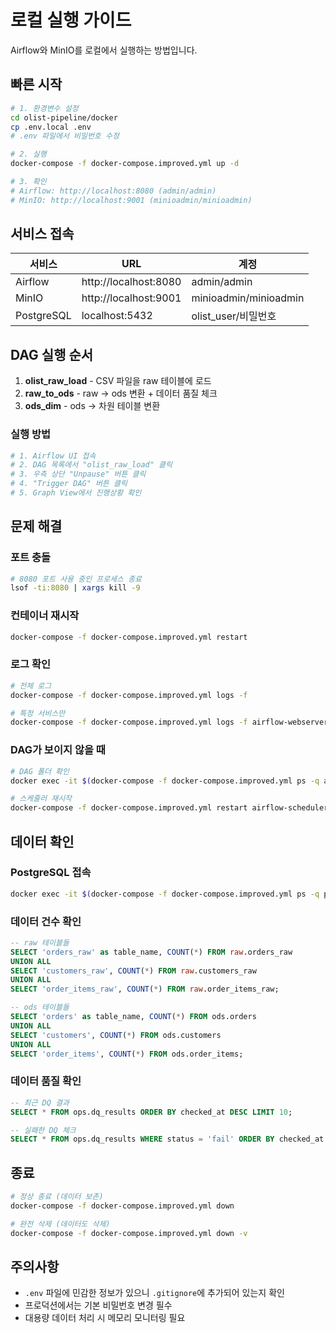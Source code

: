 # 로컬 실행 가이드

Airflow와 MinIO를 로컬에서 실행하는 방법입니다.

## 빠른 시작

```bash
# 1. 환경변수 설정
cd olist-pipeline/docker
cp .env.local .env
# .env 파일에서 비밀번호 수정

# 2. 실행
docker-compose -f docker-compose.improved.yml up -d

# 3. 확인
# Airflow: http://localhost:8080 (admin/admin)
# MinIO: http://localhost:9001 (minioadmin/minioadmin)
```

## 서비스 접속

| 서비스 | URL | 계정 |
|--------|-----|------|
| Airflow | http://localhost:8080 | admin/admin |
| MinIO | http://localhost:9001 | minioadmin/minioadmin |
| PostgreSQL | localhost:5432 | olist_user/비밀번호 |

## DAG 실행 순서

1. **olist_raw_load** - CSV 파일을 raw 테이블에 로드
2. **raw_to_ods** - raw → ods 변환 + 데이터 품질 체크
3. **ods_dim** - ods → 차원 테이블 변환

### 실행 방법

```bash
# 1. Airflow UI 접속
# 2. DAG 목록에서 "olist_raw_load" 클릭
# 3. 우측 상단 "Unpause" 버튼 클릭
# 4. "Trigger DAG" 버튼 클릭
# 5. Graph View에서 진행상황 확인
```

## 문제 해결

### 포트 충돌
```bash
# 8080 포트 사용 중인 프로세스 종료
lsof -ti:8080 | xargs kill -9
```

### 컨테이너 재시작
```bash
docker-compose -f docker-compose.improved.yml restart
```

### 로그 확인
```bash
# 전체 로그
docker-compose -f docker-compose.improved.yml logs -f

# 특정 서비스만
docker-compose -f docker-compose.improved.yml logs -f airflow-webserver
```

### DAG가 보이지 않을 때
```bash
# DAG 폴더 확인
docker exec -it $(docker-compose -f docker-compose.improved.yml ps -q airflow-webserver) ls -la /opt/airflow/dags/

# 스케줄러 재시작
docker-compose -f docker-compose.improved.yml restart airflow-scheduler
```

## 데이터 확인

### PostgreSQL 접속
```bash
docker exec -it $(docker-compose -f docker-compose.improved.yml ps -q postgres) psql -U olist_user -d olist
```

### 데이터 건수 확인
```sql
-- raw 테이블들
SELECT 'orders_raw' as table_name, COUNT(*) FROM raw.orders_raw
UNION ALL
SELECT 'customers_raw', COUNT(*) FROM raw.customers_raw
UNION ALL
SELECT 'order_items_raw', COUNT(*) FROM raw.order_items_raw;

-- ods 테이블들
SELECT 'orders' as table_name, COUNT(*) FROM ods.orders
UNION ALL
SELECT 'customers', COUNT(*) FROM ods.customers
UNION ALL
SELECT 'order_items', COUNT(*) FROM ods.order_items;
```

### 데이터 품질 확인
```sql
-- 최근 DQ 결과
SELECT * FROM ops.dq_results ORDER BY checked_at DESC LIMIT 10;

-- 실패한 DQ 체크
SELECT * FROM ops.dq_results WHERE status = 'fail' ORDER BY checked_at DESC;
```


## 종료

```bash
# 정상 종료 (데이터 보존)
docker-compose -f docker-compose.improved.yml down

# 완전 삭제 (데이터도 삭제)
docker-compose -f docker-compose.improved.yml down -v
```

## 주의사항

- `.env` 파일에 민감한 정보가 있으니 `.gitignore`에 추가되어 있는지 확인
- 프로덕션에서는 기본 비밀번호 변경 필수
- 대용량 데이터 처리 시 메모리 모니터링 필요
